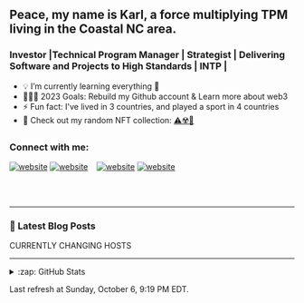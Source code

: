 ## Peace, my name is Karl, a force multiplying TPM living in the Coastal NC area.

### Investor |Technical Program Manager | Strategist | Delivering Software and Projects to High Standards | INTP |

- 💡 I’m currently learning everything 🤣
- 🏋🏾‍♂️ 2023 Goals: Rebuild my Github account & Learn more about web3
- ⚡ Fun fact: I've lived in 3 countries, and played a sport in 4 countries
- 👀 Check out my random NFT collection: [⚠️☢️💊](https://y.at/pod/yatmosphere?members=e8b5818b-15a0-4dbe-9547-c72ab58c6cad)

### Connect with me:

[![website](./img/globe-light.svg)](https://lovgrowth.com/#gh-light-mode-only)
[![website](./img/globe-dark.svg)](https://lovgrowth.com/#gh-dark-mode-only)
&nbsp;&nbsp;
[![website](./img/linkedin-light.svg)](https://www.linkedin.com/in/jacksonk1asset/#gh-light-mode-only)
[![website](./img/linkedin-dark.svg)](https://www.linkedin.com/in/jacksonk1asset/#gh-dark-mode-only)

<br />
<br />

---

### 📕 Latest Blog Posts

<!-- BLOG-POST-LIST:START -->
CURRENTLY CHANGING HOSTS

---

<details>
  <summary>:zap: GitHub Stats</summary>

  <img align="left" alt="jacksonk1asset's GitHub Stats" src="https://github-readme-stats.vercel.app/api?username=jacksonk1asset&show_icons=true&hide_border=false&title_color=ff652f&icon_color=FFE400&bg_color=09131B&text_color=ffffff&border_color=0c1a25" />

</details>

[website]: https://lovgrowth.com
[linkedin]: https://www.linkedin.com/in/jacksonk1asset/

Last refresh at Sunday, October 6, 9:19 PM EDT.
